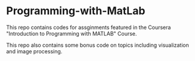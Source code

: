 # Programming-with-MatLab
This repo contains codes for assginments featured in the Coursera "Introduction to Programming with MATLAB" Course.

This repo also contains some bonus code on topics including visualization and image processing.
